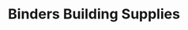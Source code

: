 ---
title: "Binders Building Supplies"
url: /renmark/binders-building-supplies/
shop: Eisenwaren
---